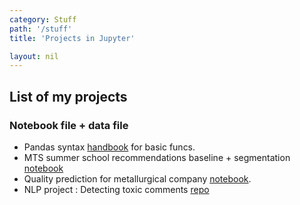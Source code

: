 ```yaml
---
category: Stuff
path: '/stuff'
title: 'Projects in Jupyter'

layout: nil
---
```

## List of my projects
### Notebook file + data file
* Pandas syntax [handbook](https://github.com/Mishquad/DS/blob/master/docs/_includes/jupyter/intro%20pandas_visual/pandas_and_visual_intro.ipynb) for basic funcs.
* MTS summer school recommendations baseline + segmentation [notebook]([notebook](https://github.com/Mishquad/DS/blob/master/docs/_includes/jupyter/baseline-summer-school.ipynb))
* Quality prediction for metallurgical company [notebook](https://github.com/Mishquad/DS/blob/master/docs/_includes/jupyter/hackathon(task2).ipynb).
* NLP project : Detecting toxic comments [repo](https://github.com/Mishquad/nlp_project/tree/main)

